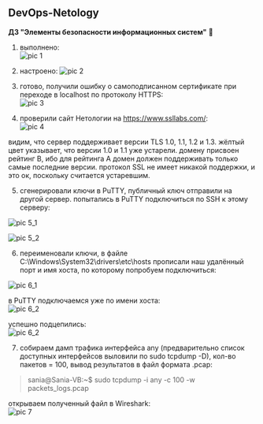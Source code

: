 ## DevOps-Netology
**ДЗ "Элементы безопасности информационных систем"** :whale2:
  
1. выполнено:  
![pic 1](https://i.ibb.co/fnz0tHJ/1.png)  
  
2. настроено:
![pic 2](https://i.ibb.co/ZxSvcX7/2.jpg)  
  
3. готово, получили ошибку о самоподписанном сертификате при переходе в localhost по протоколу HTTPS:  
![pic 3](https://i.ibb.co/YdhJYzB/3.png)  
  
4. проверили сайт Нетологии на https://www.ssllabs.com/:  
![pic 4](https://i.ibb.co/QkZtK66/4.png)  
  
видим, что сервер поддерживает версии TLS 1.0, 1.1, 1.2 и 1.3.
жёлтый цвет указывает, что версии 1.0 и 1.1 уже устарели.
домену присвоен рейтинг B, ибо для рейтинга А домен должен поддерживать только самые последние версии.
протокол SSL не имеет никакой поддержки, и это ок, поскольку считается устаревшим.  
  
5. сгенерировали ключи в PuTTY, публичный ключ отправили на другой сервер. попытались в PuTTY подключиться по SSH к этому серверу:  
  
![pic 5_1](https://i.ibb.co/QjXtfN9/5-1.png)  
  
![pic 5_2](https://i.ibb.co/DrCVfZ5/5-2.png)  
  
6. переименовали ключи, в файле C:\Windows\System32\drivers\etc\hosts прописали наш удалённый порт и имя хоста, по которому попробуем подключиться:  
  
![pic 6_1](https://i.ibb.co/7QbRgPv/6-1.png)  
  
в PuTTY подключаемся уже по имени хоста:  
![pic 6_2](https://i.ibb.co/F3f2PYP/6-2.png)  
  
успешно подцепились:  
![pic 6_2](https://i.ibb.co/fNVr6Cc/6-3.png)  
  
7. собираем дамп трафика интерфейса any (предварительно список доступных интерфейсов выловили по sudo tcpdump -D), кол-во пакетов = 100, вывод результатов в файл формата .pcap:  
>sania@Sania-VB:~$ sudo tcpdump -i any -c 100 -w packets_logs.pcap  
  
открываем полученный файл в Wireshark:  
![pic 7](https://i.ibb.co/DM6Q9WZ/7.png)  
